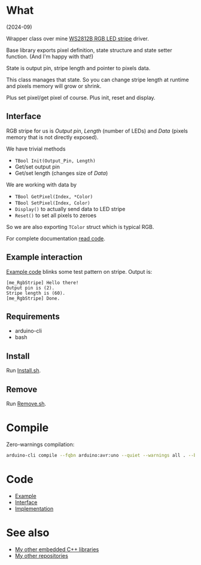 # What

(2024-09)

Wrapper class over mine [WS2812B RGB LED stripe][me_Ws2812b] driver.

Base library exports pixel definition, state structure and state setter
function. (And I'm happy with that!)

State is output pin, stripe length and pointer to pixels data.

This class manages that state. So you can change stripe length at
runtime and pixels memory will grow or shrink.

Plus set pixel/get pixel of course. Plus init, reset and display.


## Interface

RGB stripe for us is _*Output pin*_, _*Length*_ (number of LEDs) and
_*Data*_ (pixels memory that is not directly exposed).

We have trivial methods

  * `TBool Init(Output_Pin, Length)`
  * Get/set output pin
  * Get/set length (changes size of _Data_)

We are working with data by

  * `TBool GetPixel(Index, *Color)`
  * `TBool SetPixel(Index, Color)`
  * `Display()` to actually send data to LED stripe
  * `Reset()` to set all pixels to zeroes

So we are also exporting `TColor` struct which is typical RGB.

For complete documentation [read code][Interface].


## Example interaction

[Example code][Example] blinks some test pattern on stripe.
Output is:
```
[me_RgbStripe] Hello there!
Output pin is (2).
Stripe length is (60).
[me_RgbStripe] Done.
```


## Requirements

  * arduino-cli
  * bash


## Install

Run [Install.sh](Install.sh).


## Remove

Run [Remove.sh](Remove.sh).


# Compile

Zero-warnings compilation:

```bash
arduino-cli compile --fqbn arduino:avr:uno --quiet --warnings all . --build-property compiler.cpp.extra_flags="-std=c++1z"
```

# Code

* [Example][Example]
* [Interface][Interface]
* [Implementation][Implementation]


# See also

* [My other embedded C++ libraries](https://github.com/martin-eden/Embedded_Crafts/tree/master/Parts)
* [My other repositories](https://github.com/martin-eden/contents)

[Example]: examples/me_RgbStripe/me_RgbStripe.ino
[Interface]: src/me_RgbStripe.h
[Implementation]: src/me_RgbStripe.cpp
[me_Ws2812b]: https://github.com/martin-eden/Embedded-me_Ws2812b
